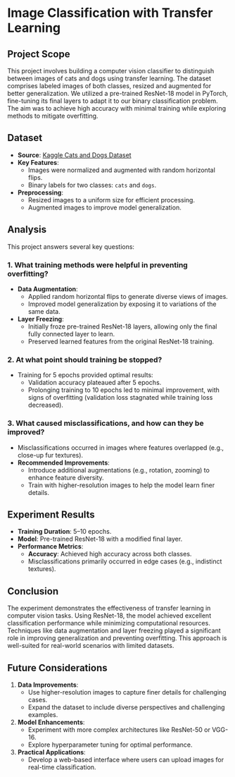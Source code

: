 # Image Classification with Transfer Learning

## Project Scope
This project involves building a computer vision classifier to distinguish between images of cats and dogs using transfer learning. The dataset comprises labeled images of both classes, resized and augmented for better generalization. We utilized a pre-trained ResNet-18 model in PyTorch, fine-tuning its final layers to adapt it to our binary classification problem. The aim was to achieve high accuracy with minimal training while exploring methods to mitigate overfitting.

## Dataset
- **Source**: [Kaggle Cats and Dogs Dataset](https://www.kaggle.com/code/alvations/basic-nlp-with-nltk)
- **Key Features**:
  - Images were normalized and augmented with random horizontal flips.
  - Binary labels for two classes: `cats` and `dogs`.
- **Preprocessing**:
  - Resized images to a uniform size for efficient processing.
  - Augmented images to improve model generalization.

## Analysis
This project answers several key questions:

### 1. **What training methods were helpful in preventing overfitting?**
- **Data Augmentation**:
  - Applied random horizontal flips to generate diverse views of images.
  - Improved model generalization by exposing it to variations of the same data.
- **Layer Freezing**:
  - Initially froze pre-trained ResNet-18 layers, allowing only the final fully connected layer to learn.
  - Preserved learned features from the original ResNet-18 training.

### 2. **At what point should training be stopped?**
- Training for 5 epochs provided optimal results:
  - Validation accuracy plateaued after 5 epochs.
  - Prolonging training to 10 epochs led to minimal improvement, with signs of overfitting (validation loss stagnated while training loss decreased).

### 3. **What caused misclassifications, and how can they be improved?**
- Misclassifications occurred in images where features overlapped (e.g., close-up fur textures).
- **Recommended Improvements**:
  - Introduce additional augmentations (e.g., rotation, zooming) to enhance feature diversity.
  - Train with higher-resolution images to help the model learn finer details.

## Experiment Results
- **Training Duration**: 5–10 epochs.
- **Model**: Pre-trained ResNet-18 with a modified final layer.
- **Performance Metrics**:
  - **Accuracy**: Achieved high accuracy across both classes.
  - Misclassifications primarily occurred in edge cases (e.g., indistinct textures).

## Conclusion
The experiment demonstrates the effectiveness of transfer learning in computer vision tasks. Using ResNet-18, the model achieved excellent classification performance while minimizing computational resources. Techniques like data augmentation and layer freezing played a significant role in improving generalization and preventing overfitting. This approach is well-suited for real-world scenarios with limited datasets.

## Future Considerations
1. **Data Improvements**:
   - Use higher-resolution images to capture finer details for challenging cases.
   - Expand the dataset to include diverse perspectives and challenging examples.
2. **Model Enhancements**:
   - Experiment with more complex architectures like ResNet-50 or VGG-16.
   - Explore hyperparameter tuning for optimal performance.
3. **Practical Applications**:
   - Develop a web-based interface where users can upload images for real-time classification.
